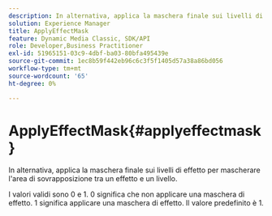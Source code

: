 ```yaml
---
description: In alternativa, applica la maschera finale sui livelli di effetto per mascherare l'area di sovrapposizione tra un effetto e un livello.
solution: Experience Manager
title: ApplyEffectMask
feature: Dynamic Media Classic, SDK/API
role: Developer,Business Practitioner
exl-id: 51965151-03c9-4dbf-ba03-80bfa495439e
source-git-commit: 1ec8b59f442eb96c6c3f5f1405d57a38a86bd056
workflow-type: tm+mt
source-wordcount: '65'
ht-degree: 0%

---
```


# ApplyEffectMask{#applyeffectmask}

In alternativa, applica la maschera finale sui livelli di effetto per mascherare l&#39;area di sovrapposizione tra un effetto e un livello.

I valori validi sono 0 e 1. 0 significa che non applicare una maschera di effetto. 1 significa applicare una maschera di effetto. Il valore predefinito è 1.
